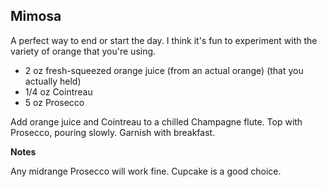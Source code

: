 ## Mimosa

A perfect way to end or start the day. I think it's fun to experiment with the variety of orange that you're using.

* 2 oz fresh-squeezed orange juice (from an actual orange) (that you actually held)
* 1/4 oz Cointreau
* 5 oz Prosecco

Add orange juice and Cointreau to a chilled Champagne flute. Top with Prosecco, pouring slowly. Garnish with breakfast.

**Notes**

Any midrange Prosecco will work fine. Cupcake is a good choice.
